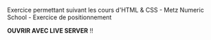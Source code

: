 Exercice permettant suivant les cours d'HTML & CSS - Metz Numeric School - Exercice de positionnement

**OUVRIR AVEC LIVE SERVER** !!
